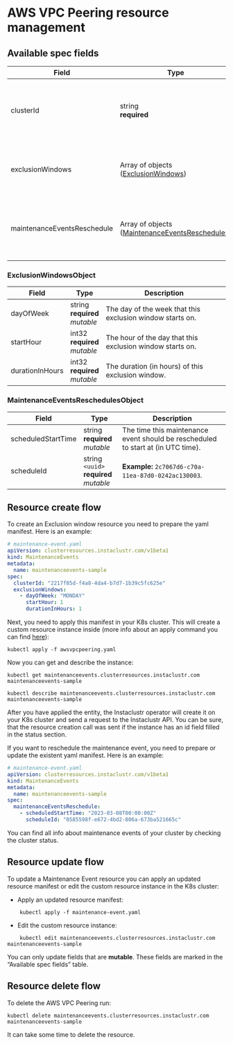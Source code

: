 # AWS VPC Peering resource management

## Available spec fields

| Field                           | Type                                                                                   | Description                                                          |
|---------------------------------|----------------------------------------------------------------------------------------|----------------------------------------------------------------------|
| clusterId                       | string <br /> **required**                                                             | Cluster Id for the cluster that this exclusion window relates to.    |
| exclusionWindows                | Array of objects ([ExclusionWindows](#ExclusionWindowsObject))                         | Exclusion Window array. Allows to create one or more windows.        |
| maintenanceEventsReschedule     | Array of objects ([MaintenanceEventsReschedules](#MaintenanceEventsReschedulesObject)) | Maintenance Events array. Allows to reschedule maintenance events.   |

### ExclusionWindowsObject
| Field            | Type                                         | Description                                                 |
|------------------|----------------------------------------------|-------------------------------------------------------------|
| dayOfWeek        | string <br /> **required** <br /> _mutable_  | The day of the week that this exclusion window starts on.   |
| startHour        | int32 <br /> **required**  <br /> _mutable_  | The hour of the day that this exclusion window starts on.   |
| durationInHours  | int32 <br /> **required**  <br /> _mutable_  | The duration (in hours) of this exclusion window.           |

### MaintenanceEventsReschedulesObject
| Field                        | Type                                                 | Description                                                                      |
|------------------------------|------------------------------------------------------|----------------------------------------------------------------------------------|
| scheduledStartTime           | string <br /> **required** <br /> _mutable_          | The time this maintenance event should be rescheduled to start at (in UTC time). |
| scheduleId                   | string `<uuid>` <br /> **required** <br /> _mutable_ | **Example:** `2c7067d6-c70a-11ea-87d0-0242ac130003`.                             |

## Resource create flow
To create an Exclusion window resource you need to prepare the yaml manifest. Here is an example:
```yaml
# maintenance-event.yaml
apiVersion: clusterresources.instaclustr.com/v1beta1
kind: MaintenanceEvents
metadata:
  name: maintenanceevents-sample
spec:
  clusterId: "2217f85d-f4a8-4da4-b7d7-1b39c5fc625e"
  exclusionWindows:
    - dayOfWeek: "MONDAY"
      startHour: 1
      durationInHours: 1
```

Next, you need to apply this manifest in your K8s cluster. This will create a custom resource instance inside (more info about an apply command you can find [here](https://kubernetes.io/docs/reference/generated/kubectl/kubectl-commands#apply)):

```console
kubectl apply -f awsvpcpeering.yaml
```

Now you can get and describe the instance:

```console
kubectl get maintenanceevents.clusterresources.instaclustr.com maintenanceevents-sample
```
```console
kubectl describe maintenanceevents.clusterresources.instaclustr.com maintenanceevents-sample
```

After you have applied the entity, the Instaclustr operator will create it on your K8s cluster and send a request to the Instaclustr API. You can be sure, that the resource creation call was sent if the instance has an id field filled in the status section.

If you want to reschedule the maintenance event, you need to prepare or update the existent yaml manifest. Here is an example:
```yaml
# maintenance-event.yaml
apiVersion: clusterresources.instaclustr.com/v1beta1
kind: MaintenanceEvents
metadata:
  name: maintenanceevents-sample
spec:
  maintenanceEventsReschedule:
    - scheduledStartTime: "2023-03-08T00:00:00Z"
      scheduleId: "0585598f-e672-4bd2-806a-673ba521665c"
```

You can find all info about maintenance events of your cluster by checking the cluster status.

## Resource update flow

To update a Maintenance Event resource you can apply an updated resource manifest or edit the custom resource instance in the K8s cluster:
* Apply an updated resource manifest:
```console
    kubectl apply -f maintenance-event.yaml
```
* Edit the custom resource instance:
```console
    kubectl edit maintenanceevents.clusterresources.instaclustr.com maintenanceevents-sample
```
You can only update fields that are **mutable**. These fields are marked in the “Available spec fields” table.

## Resource delete flow

To delete the AWS VPC Peering run:
```console
kubectl delete maintenanceevents.clusterresources.instaclustr.com maintenanceevents-sample
```

It can take some time to delete the resource.